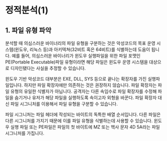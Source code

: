 # 정적분석(1)

## **1. 파일 유형 파악**

 분석할 때 의심스러운 바이너리의 파일 유형을 구분하는 것은 악성코드의 목표 운영 시스템(윈도우, 리눅스 등)과 아키텍쳐(32비트 혹은 64비트)를 식별하는데 도움이 됩니다.
예를 들어, 의심스러운 바이너리가 윈도우 실행파일을 위한 파일 포맷인 PE(Portable Executable)파일 유형이라면 해당 파일은 윈도우 운영 시스템을 대상으로 디자인됐다는 사실을 추정할 수 있습니다.

 윈도우 기반 악성코드 대부분은 EXE, DLL, SYS 등으로 끝나는 확장자를 가진 실행파일입니다. 하지만 파일 확장자에만 의존하는 것은 권장하지 않습니다.
파일 확장자는 파일 유형의 유일한 식별자가 아닙니다. 공격자는 다른 속임수로 파일 확장자를 수정해 파일을 숨기거나 유저가 해당 파일을 실행하도록 속이고자 외형을 바꾼다. 파일 확장자 대신 파일 시그니처를 이용해서 파일 유형을 구분할 수 있습니다.

 파일 시그니처는 파일 헤더에 작성되는 바이트의 독특한 배열 순서입니다. 다른 파일은 다른 시그니처를 가지기 때문에 이를 파일 유형을 식별하는데 사용할 수 있습니다. 윈도우 실행 파일 또는 PE파일은 파일의 첫 바이트에 MZ 또는 헥사 문자 4D 5A라는 파일 시그니처를 가집니다.